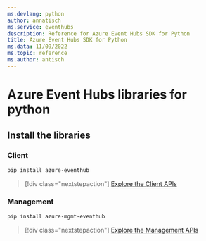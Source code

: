 ```yaml
---
ms.devlang: python
author: annatisch
ms.service: eventhubs
description: Reference for Azure Event Hubs SDK for Python
title: Azure Event Hubs SDK for Python
ms.data: 11/09/2022
ms.topic: reference
ms.author: antisch
---
```

# Azure Event Hubs libraries for python

## Install the libraries


### Client

```bash
pip install azure-eventhub
```
> [!div class="nextstepaction"]
> [Explore the Client APIs](/python/api/overview/azure/eventhub-readme)


### Management

```bash
pip install azure-mgmt-eventhub
```
> [!div class="nextstepaction"]
> [Explore the Management APIs](/python/api/overview/azure/eventhubs/management)